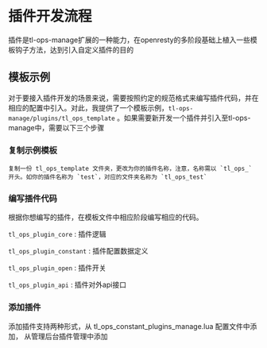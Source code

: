 # 插件开发流程

插件是tl-ops-manage扩展的一种能力，在openresty的多阶段基础上植入一些模板钩子方法，达到引入自定义插件的目的


## 模板示例

对于要接入插件开发的场景来说，需要按照约定的规范格式来编写插件代码，并在相应的配置中引入。对此，我提供了一个模板示例，`tl-ops-manage/plugins/tl_ops_template` 。如果需要新开发一个插件并引入至tl-ops-manage中，需要以下三个步骤


### 复制示例模板

    复制一份 tl_ops_template 文件夹，更改为你的插件名称，注意，名称需以 `tl_ops_` 开头。如你的插件名称为 `test`，对应的文件夹名称为 `tl_ops_test`

### 编写插件代码

根据你想编写的插件，在模板文件中相应阶段编写相应的代码。

`tl_ops_plugin_core` : 插件逻辑

`tl_ops_plugin_constant` : 插件配置数据定义

`tl_ops_plugin_open` : 插件开关

`tl_ops_plugin_api` : 插件对外api接口


### 添加插件

添加插件支持两种形式，从 tl_ops_constant_plugins_manage.lua 配置文件中添加， 从管理后台插件管理中添加